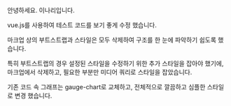 안녕하세요.
이나리입니다.

vue.js를 사용하여 테스트 코드를 보기 좋게 수정 했습니다.

마크업 상의 부트스트랩과 스타일은 모두 삭제하여 구조를 한 눈에 파악하기 쉽도록 했습니다.

특히 부트스트랩의 경우 설정된 스타일을 수정하기 위한 추가 스타일을 잡아야 했기에, 마크업에서 삭제하고, 필요한 부분만 미디어 쿼리로 스타일을 잡았습니다.

기존 코드 속 그래프는 gauge-chart로 교체하고, 전체적으로 깔끔하고 심플한 스타일로 변경 했습니다.
